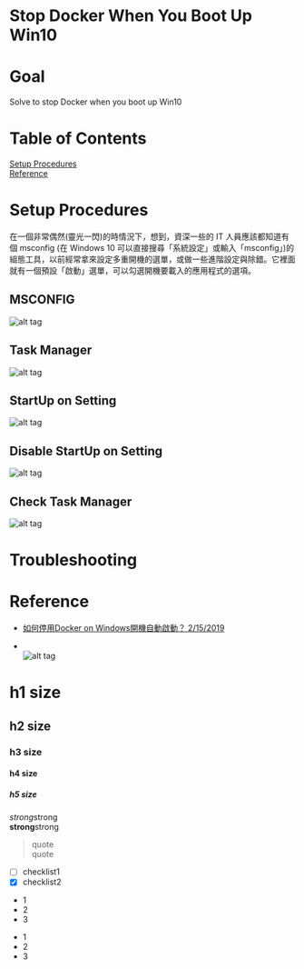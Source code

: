 # Stop Docker When You Boot Up Win10

Goal
==============================
Solve to stop Docker when you boot up Win10


Table of Contents
==============================
[Setup Procedures](#setup-procedures)  
[Reference](#reference)  

Setup Procedures
==============================
在一個非常偶然(靈光一閃)的時情況下，想到，資深一些的 IT 人員應該都知道有個 msconfig (在 Windows 10 可以直接搜尋「系統設定」或輸入「msconfig」)的組態工具，以前經常拿來設定多重開機的選單，或做一些進階設定與除錯。它裡面就有一個預設「啟動」選單，可以勾選開機要載入的應用程式的選項。
## MSCONFIG  
![alt tag](https://i.imgur.com/Cu3lXBX.jpg)  
## Task Manager  
![alt tag](https://i.imgur.com/f0XloWH.jpg)  
## StartUp on Setting   
![alt tag](https://i.imgur.com/0wnbCQN.jpg)  
## Disable StartUp on Setting   
![alt tag](https://i.imgur.com/sHrCdku.jpg)
## Check Task Manager  
![alt tag](https://i.imgur.com/p1sb6F5.jpg)  

Troubleshooting
==============================


Reference 
==============================
* [如何停用Docker on Windows開機自動啟動？  2/15/2019](https://blog.kkbruce.net/2019/02/stop-docker-on-windows-start-when-login.html#more)  


* []()  
![alt tag]()  

# h1 size

## h2 size

### h3 size

#### h4 size

##### h5 size

*strong*strong  
**strong**strong  

> quote  
> quote

- [ ] checklist1
- [x] checklist2

* 1
* 2
* 3

- 1
- 2
- 3